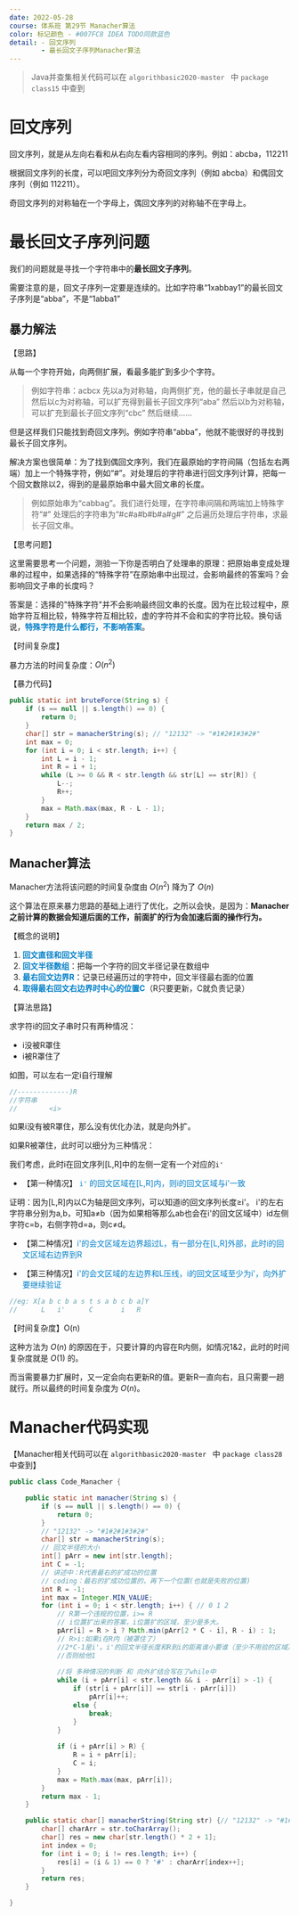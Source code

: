 ```yaml
---
date: 2022-05-28
course: 体系班 第29节 Manacher算法
color: 标记颜色 - #007FC8 IDEA TODO同款蓝色
detail: - 回文序列
        - 最长回文子序列Manacher算法
---
```




> Java并查集相关代码可以在 `algorithbasic2020-master ` 中 `package class15` 中查到





# 回文序列

回文序列，就是从左向右看和从右向左看内容相同的序列。例如：abcba，112211

根据回文序列的长度，可以吧回文序列分为奇回文序列（例如 abcba）和偶回文序列（例如 112211）。

奇回文序列的对称轴在一个字母上，偶回文序列的对称轴不在字母上。





# 最长回文子序列问题

我们的问题就是寻找一个字符串中的**最长回文子序列**。

需要注意的是，回文子序列一定要是连续的。比如字符串“1xabbay1”的最长回文子序列是“abba”，不是“1abba1”

## 暴力解法

【思路】

从每一个字符开始，向两侧扩展，看最多能扩到多少个字符。

> 例如字符串：acbcx
> 先以a为对称轴，向两侧扩充，他的最长子串就是自己
> 然后以c为对称轴，可以扩充得到最长子回文序列“aba”
> 然后以b为对称轴，可以扩充到最长子回文序列“cbc”
> 然后继续......

但是这样我们只能找到奇回文序列。例如字符串“abba”，他就不能很好的寻找到最长子回文序列。

解决方案也很简单：为了找到偶回文序列，我们在最原始的字符间隔（包括左右两端）加上一个特殊字符，例如“#”。对处理后的字符串进行回文序列计算，把每一个回文数除以2，得到的是最原始串中最大回文串的长度。

> 例如原始串为“cabbag”。我们进行处理，在字符串间隔和两端加上特殊字符“#”
> 处理后的字符串为“#c#a#b#b#a#g#”
> 之后遍历处理后字符串，求最长子回文串。



【思考问题】

这里需要思考一个问题，测验一下你是否明白了处理串的原理：把原始串变成处理串的过程中，如果选择的“特殊字符”在原始串中出现过，会影响最终的答案吗？会影响回文子串的长度吗？

答案是：选择的"特殊字符"并不会影响最终回文串的长度。因为在比较过程中，原始字符互相比较，特殊字符互相比较，虚的字符并不会和实的字符比较。换句话说，**<font color = #007FC8>特殊字符是什么都行，不影响答案</font>**。



【时间复杂度】

暴力方法的时间复杂度：$O(n^2)$



【暴力代码】

```java
public static int bruteForce(String s) {
    if (s == null || s.length() == 0) {
        return 0;
    }
    char[] str = manacherString(s); // "12132" -> "#1#2#1#3#2#"
    int max = 0;
    for (int i = 0; i < str.length; i++) {
        int L = i - 1;
        int R = i + 1;
        while (L >= 0 && R < str.length && str[L] == str[R]) {
            L--;
            R++;
        }
        max = Math.max(max, R - L - 1);
    }
    return max / 2;
}
```





## Manacher算法

Manacher方法将该问题的时间复杂度由 $O(n^2)$ 降为了 $O(n)$

这个算法在原来暴力思路的基础上进行了优化，之所以会快，是因为：**Manacher之前计算的数据会知道后面的工作，前面扩的行为会加速后面的操作行为。**



【概念的说明】


1) <font color = #007FC8>**回文直径和回文半径**</font>
2) <font color = #007FC8>**回文半径数组**</font>：把每一个字符的回文半径记录在数组中
3) <font color = #007FC8>**最右回文边界R**</font>：记录已经遍历过的字符中，回文半径最右面的位置
4) <font color = #007FC8>**取得最右回文右边界时中心的位置C**</font>（R只要更新，C就负责记录）



【算法思路】

求字符i的回文子串时只有两种情况：

* i没被R罩住
* i被R罩住了

如图，可以左右一定i自行理解

```java
//-------------)R
//字符串
//        <i>
```

如果i没有被R罩住，那么没有优化办法，就是向外扩。

如果R被罩住，此时可以细分为三种情况：

我们考虑，此时i在回文序列[L,R]中的左侧一定有一个对应的`i'`

* 【第一种情况】<font color = #007FC8> `i'` 的回文区域在[L,R]内，则i的回文区域与i'一致</font>

证明：因为[L,R]内以C为轴是回文序列，可以知道i的回文序列长度≥i'。
i'的左右字符串分别为a,b，可知a≠b（因为如果相等那么ab也会在i'的回文区域中）id左侧字符c=b，右侧字符d=a，则c≠d。

* 【第二种情况】<font color = #007FC8>i'的会文区域左边界超过L，有一部分在[L,R]外部，此时i的回文区域右边界到R</font>

* 【第三种情况】<font color = #007FC8>i'的会文区域的左边界和L压线，i的回文区域至少为i'，向外扩要继续验证</font>

```java
//eg: X[a b c b a s t s a b c b a]Y
//      L   i'      C       i   R
```



【时间复杂度】O(n)

这种方法为 $O(n)$ 的原因在于，只要计算的内容在R内侧，如情况1&2，此时的时间复杂度就是 $O(1)$ 的。

而当需要暴力扩展时，又一定会向右更新R的值。更新R一直向右，且只需要一趟就行。所以最终的时间复杂度为 $O(n)$。





# Manacher代码实现

【Manacher相关代码可以在 `algorithbasic2020-master ` 中 `package class28` 中查到】

```java
public class Code_Manacher {

	public static int manacher(String s) {
		if (s == null || s.length() == 0) {
			return 0;
		}
		// "12132" -> "#1#2#1#3#2#"
		char[] str = manacherString(s);
		// 回文半径的大小
		int[] pArr = new int[str.length];
		int C = -1;
		// 讲述中：R代表最右的扩成功的位置
		// coding：最右的扩成功位置的，再下一个位置(也就是失败的位置)
		int R = -1;
		int max = Integer.MIN_VALUE;
		for (int i = 0; i < str.length; i++) { // 0 1 2
			// R第一个违规的位置，i>= R
			// i位置扩出来的答案，i位置扩的区域，至少是多大。
			pArr[i] = R > i ? Math.min(pArr[2 * C - i], R - i) : 1;
            // R>i:如果i在R内（被罩住了）
            //2*C-1是i'。i'的回文半径长度和R到i的距离谁小要谁（至少不用验的区域）
            //否则给他1
            
            //将 多种情况的判断 和 向外扩结合写在了while中
			while (i + pArr[i] < str.length && i - pArr[i] > -1) {
				if (str[i + pArr[i]] == str[i - pArr[i]])
					pArr[i]++;
				else {
					break;
				}
			}
            
			if (i + pArr[i] > R) {
				R = i + pArr[i];
				C = i;
			}
			max = Math.max(max, pArr[i]);
		}
		return max - 1;
	}

	public static char[] manacherString(String str) {// "12132" -> "#1#2#1#3#2#"
		char[] charArr = str.toCharArray();
		char[] res = new char[str.length() * 2 + 1];
		int index = 0;
		for (int i = 0; i != res.length; i++) {
			res[i] = (i & 1) == 0 ? '#' : charArr[index++];
		}
		return res;
	}

}
```

